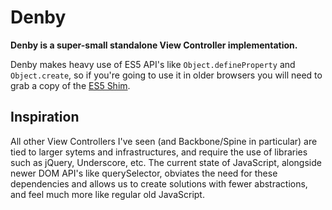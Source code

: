 Denby
=====

**Denby is a super-small standalone View Controller implementation.**

Denby makes heavy use of ES5 API's like `Object.defineProperty` and `Object.create`, so if you're going to use it in older browsers you will need to grab a copy of the [ES5 Shim](https://github.com/kriskowal/es5-shim).


Inspiration
-----------

All other View Controllers I've seen (and Backbone/Spine in particular) are tied to larger sytems and infrastructures, and require the use of libraries such as jQuery, Underscore, etc. The current state of JavaScript, alongside newer DOM API's like querySelector, obviates the need for these dependencies and allows us to create solutions with fewer abstractions, and feel much more like regular old JavaScript.

